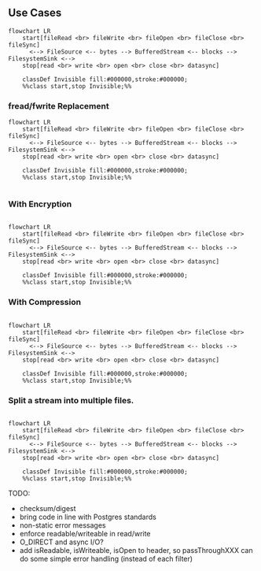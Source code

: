 
## Use Cases
```mermaid
flowchart LR
    start[fileRead <br> fileWrite <br> fileOpen <br> fileClose <br> fileSync]
      <--> FileSource <-- bytes --> BufferedStream <-- blocks --> FilesystemSink <-->
    stop[read <br> write <br> open <br> close <br> datasync]
    
    classDef Invisible fill:#000000,stroke:#000000;
    %%class start,stop Invisible;%%
```

### fread/fwrite Replacement
```mermaid
flowchart LR
    start[fileRead <br> fileWrite <br> fileOpen <br> fileClose <br> fileSync]
      <--> FileSource <-- bytes --> BufferedStream <-- blocks --> FilesystemSink <-->
    stop[read <br> write <br> open <br> close <br> datasync]
    
    classDef Invisible fill:#000000,stroke:#000000;
    %%class start,stop Invisible;%%
    
```
### With Encryption
```mermaid

flowchart LR
    start[fileRead <br> fileWrite <br> fileOpen <br> fileClose <br> fileSync]
      <--> FileSource <-- bytes --> BufferedStream <-- blocks --> FilesystemSink <-->
    stop[read <br> write <br> open <br> close <br> datasync]
    
    classDef Invisible fill:#000000,stroke:#000000;
    %%class start,stop Invisible;%%
```

### With Compression
```mermaid

flowchart LR
    start[fileRead <br> fileWrite <br> fileOpen <br> fileClose <br> fileSync]
      <--> FileSource <-- bytes --> BufferedStream <-- blocks --> FilesystemSink <-->
    stop[read <br> write <br> open <br> close <br> datasync]
    
    classDef Invisible fill:#000000,stroke:#000000;
    %%class start,stop Invisible;%%
```

### Split a stream into multiple files.
```mermaid

flowchart LR
    start[fileRead <br> fileWrite <br> fileOpen <br> fileClose <br> fileSync]
      <--> FileSource <-- bytes --> BufferedStream <-- blocks --> FilesystemSink <-->
    stop[read <br> write <br> open <br> close <br> datasync]
    
    classDef Invisible fill:#000000,stroke:#000000;
    %%class start,stop Invisible;%% 
 ```


TODO:
- checksum/digest
- bring code in line with Postgres standards
- non-static error messages
- enforce readable/writeable in read/write
- O_DIRECT and async I/O?
- add isReadable, isWriteable, isOpen to header, so passThroughXXX can do some simple error handling (instead of each filter)

